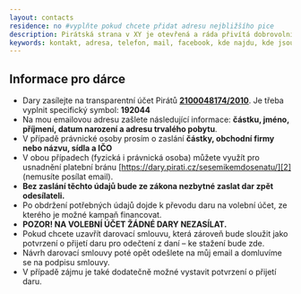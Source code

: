 ```yaml
---
layout: contacts
residence: no #vyplňte pokud chcete přidat adresu nejbližšího pice
description: Pirátská strana v XY je otevřená a ráda přivítá dobrovolníky a odpoví na dotazy kritiků.
keywords: kontakt, adresa, telefon, mail, facebook, kde najdu, kde jsou
---
```


## Informace pro dárce

* Dary zasílejte na transparentní účet Pirátů [**2100048174/2010**][1]. Je třeba vyplnit specifický symbol: **192044**
* Na mou emailovou adresu zašlete následující informace: **částku, jméno, příjmení, datum narození a adresu trvalého pobytu**.
* V případě právnické osoby prosím o zaslání **částky, obchodní firmy nebo názvu, sídla a IČO**
* V obou případech (fyzická i právnická osoba) můžete využít pro usnadnění platební bránu [https://dary.pirati.cz/sesemikemdosenatu/][2] (nemusíte posílat email).
* **Bez zaslání těchto údajů bude ze zákona nezbytné zaslat dar zpět odesílateli.**
* Po obdržení potřebných údajů dojde k převodu daru na volební účet, ze kterého je možné kampaň financovat.
* **POZOR! NA VOLEBNÍ ÚČET ŽÁDNÉ DARY NEZASÍLAT.**
* Pokud chcete uzavřít darovací smlouvu, která zároveň bude sloužit jako potvrzení o přijetí daru pro odečtení z daní – ke stažení bude zde.
* Návrh darovací smlouvy poté opět odešlete na můj email a domluvíme se na podpisu smlouvy.
* V případě zájmu je také dodatečně možné vystavit potvrzení o přijetí daru.


[1]: https://ib.fio.cz/ib/transparent?a=2100048174
[2]: https://dary.pirati.cz/sesemikemdosenatu/
